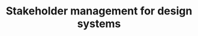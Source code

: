 ---
layout: '../../layouts/MarkdownPostLayout.astro'
title: "Stakeholder management for design systems"
url: "https://uxdesign.cc/stakeholder-management-for-design-systems-3841edfdb136"
published: "2023-08-24"
excerpt: "The success of a design system depends more on stakeholder management than on the quality of its components."
---